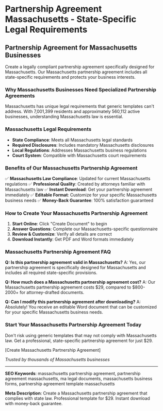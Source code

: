 # Partnership Agreement Massachusetts - State-Specific Legal Requirements

## Partnership Agreement for Massachusetts Businesses

Create a legally compliant partnership agreement specifically designed for Massachusetts. Our Massachusetts partnership agreement includes all state-specific requirements and protects your business interests.

### Why Massachusetts Businesses Need Specialized Partnership Agreements

Massachusetts has unique legal requirements that generic templates can't address. With 7,001,399 residents and approximately 560,112 active businesses, understanding Massachusetts law is essential.

### Massachusetts Legal Requirements

- **State Compliance**: Meets all Massachusetts legal standards
- **Required Disclosures**: Includes mandatory Massachusetts disclosures
- **Local Regulations**: Addresses Massachusetts business regulations
- **Court System**: Compatible with Massachusetts court requirements

### Benefits of Our Massachusetts Partnership Agreement

✅ **Massachusetts Law Compliance**: Updated for current Massachusetts regulations
✅ **Professional Quality**: Created by attorneys familiar with Massachusetts law
✅ **Instant Download**: Get your partnership agreement immediately
✅ **Editable Format**: Customize for your specific Massachusetts business needs
✅ **Money-Back Guarantee**: 100% satisfaction guaranteed

### How to Create Your Massachusetts Partnership Agreement

1. **Start Online**: Click "Create Document" to begin
2. **Answer Questions**: Complete our Massachusetts-specific questionnaire
3. **Review & Customize**: Verify all details are correct
4. **Download Instantly**: Get PDF and Word formats immediately

### Massachusetts Partnership Agreement FAQ

**Q: Is this partnership agreement valid in Massachusetts?**
A: Yes, our partnership agreement is specifically designed for Massachusetts and includes all required state-specific provisions.

**Q: How much does a Massachusetts partnership agreement cost?**
A: Our Massachusetts partnership agreement costs $29, compared to $800-2000+ for attorney-drafted documents.

**Q: Can I modify this partnership agreement after downloading?**
A: Absolutely! You receive an editable Word document that can be customized for your specific Massachusetts business needs.

### Start Your Massachusetts Partnership Agreement Today

Don't risk using generic templates that may not comply with Massachusetts law. Get a professional, state-specific partnership agreement for just $29.

[Create Massachusetts Partnership Agreement]

_Trusted by thousands of Massachusetts businesses_

---

**SEO Keywords**: massachusetts partnership agreement, partnership agreement massachusetts, ma legal documents, massachusetts business forms, partnership agreement template massachusetts

**Meta Description**: Create a Massachusetts partnership agreement that complies with state law. Professional template for $29. Instant download with money-back guarantee.

